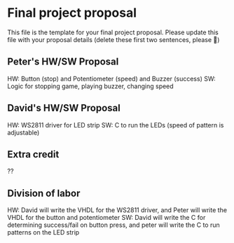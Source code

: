 # Final project proposal
This file is the template for your final project proposal. Please update this file with your proposal details (delete these first two sentences, please :slightly_smiling_face:)

## Peter's HW/SW Proposal
HW: Button (stop) and Potentiometer (speed) and Buzzer (success)
SW: Logic for stopping game, playing buzzer, changing speed

## David's HW/SW Proposal
HW: WS2811 driver for LED strip
SW: C to run the LEDs (speed of pattern is adjustable)

## Extra credit
??

## Division of labor
HW: David will write the VHDL for the WS2811 driver, and Peter will write the VHDL for the button and potentiometer
SW: David will write the C for determining success/fail on button press, and peter will write the C to run patterns on the LED strip